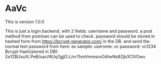 # AaVc

This is version 1.0.0

This is just a login backend.
with 2 fields:
username and password.
a post method from postman can be used to check.
password should be stored in hashed form from https://bcrypt-generator.com/
in the DB.
and send the normal text password from here:
ex sample:
usernme: vc
password: vc1234
Bcrypt Hash(stored in DB): $2a$12$UxuX/.PeB/sarJWJq7gjjO.L/nr7hmVmmsroOdtwNs8Zjb3ClVOwu